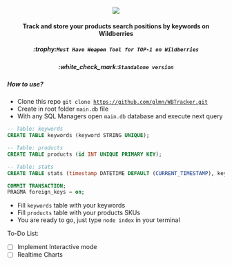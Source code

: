 <p align="center">
  <img img src="https://user-images.githubusercontent.com/1326151/163515423-5dc79c03-aa3f-42a8-946b-6f53911c7b61.png">
</p>
<h4 align="center">Track and store your products search positions by keywords on Wildberries</h4>
<h5 align="center">:trophy:<code>Must Have <s>Weapon</s> Tool for TOP-1 on Wildberries</code></h5>
<h5 align="center">:white_check_mark:<code>Standalone version</code></h5>


##### How to use?
- Clone this repo <code>git clone https://github.com/glmn/WBTracker.git</code>
- Create in root folder <code>main.db</code> file
- With any SQL Managers open <code>main.db</code> database and execute next query 
```SQL
-- Table: keywords
CREATE TABLE keywords (keyword STRING UNIQUE);

-- Table: products
CREATE TABLE products (id INT UNIQUE PRIMARY KEY);

-- Table: stats
CREATE TABLE stats (timestamp DATETIME DEFAULT (CURRENT_TIMESTAMP), keyword STRING, product INT, position INT, total_products INT);

COMMIT TRANSACTION;
PRAGMA foreign_keys = on;

```
- Fill <code>keywords</code> table with your keywords
- Fill <code>products</code> table with your products SKUs
- You are ready to go, just type <code>node index</code> in your terminal



To-Do List:
- [ ] Implement Interactive mode
- [ ] Realtime Charts
